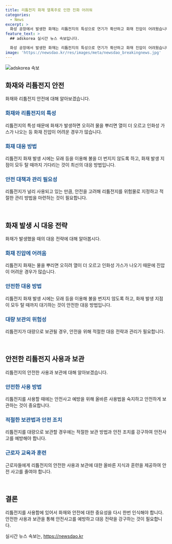 ```yaml
---
title: 리튬전지 화재 열폭주로 인한 진화 어려워
categories:
  - News
excerpt: >
  화성 공장에서 발생한 화재는 리튬전지의 특성으로 연기가 확산하고 화재 진압이 어려웠습니다. 리튬은 물에 닿으면 인화성 가스를 내뿜어 물을 뿌리면 오히려 더 위험해지는데, 이로 인해 화재 진압이 어려웠습니다. 공장 내 다량의 배터리가 보관돼 있었기에 구조 대원들의 초기 진입이 어렵고, 리튬전지가 위험물로 분류되지 않은 것에 대한 지적도 나왔습니다. 전문가들은 리튬전지의 안전에 대한 관리 방법을 개선할 필요가 있다고 지적했습니다.
feature_text: >
  ## adskorea 실시간 뉴스 속보입니다.

  화성 공장에서 발생한 화재는 리튬전지의 특성으로 연기가 확산하고 화재 진압이 어려웠습니다. 리튬은 물에 닿으면 인화성 가스를 내뿜어 물을 뿌리면 오히려 더 위험해지는데, 이로 인해 화재 진압이 어려웠습니다. 공장 내 다량의 배터리가 보관돼 있었기에 구조 대원들의 초기 진입이 어렵고, 리튬전지가 위험물로 분류되지 않은 것에 대한 지적도 나왔습니다. 전문가들은 리튬전지의 안전에 대한 관리 방법을 개선할 필요가 있다고 지적했습니다.
image: 'https://newsdao.kr/res/images/meta/newsdao_breakingnews.jpg'
---
```


<p><img src="https://newsdao.kr/res/images/meta/newsdao_breakingnews.jpg" alt="adskorea 속보" /></p>

<h2 data-ke-size="size26">화재와 리튬전지 안전</h2>

<p>화재와 리튬전지 안전에 대해 알아보겠습니다.</p>

<h3><b><span style="color: #1a5490;">화재와 리튬전지의 특성</span></b></h3>

<p>리튬전지의 특성 때문에 화재가 발생하면 오히려 물을 뿌리면 열이 더 오르고 인화성 가스가 나오는 등 화재 진압이 어려운 경우가 많습니다.</p>

<h3><b><span style="color: #1a5490;">화재 대응 방법</span></b></h3>

<p>리튬전지 화재 발생 시에는 모래 등을 이용해 불을 더 번지지 않도록 하고, 화재 발생 지점이 모두 탈 때까지 기다리는 것이 최선의 대응 방법입니다.</p>

<h3><b><span style="color: #1a5490;">안전 대책과 관리 필요성</span></b></h3>

<p>리튬전지가 널리 사용되고 있는 만큼, 안전을 고려해 리튬전지를 위험물로 지정하고 적절한 관리 방법을 마련하는 것이 필요합니다.</p>

<p data-ke-size="size16">&nbsp;</p>

<h2 data-ke-size="size26">화재 발생 시 대응 전략</h2>

<p>화재가 발생했을 때의 대응 전략에 대해 알아봅시다.</p>

<h3><b><span style="color: #1a5490;">화재 진압에 어려움</span></b></h3>

<p>리튬전지 화재는 물을 뿌리면 오히려 열이 더 오르고 인화성 가스가 나오기 때문에 진압이 어려운 경우가 많습니다.</p>

<h3><b><span style="color: #1a5490;">안전한 대응 방법</span></b></h3>

<p>리튬전지 화재 발생 시에는 모래 등을 이용해 불을 번지지 않도록 하고, 화재 발생 지점이 모두 탈 때까지 대기하는 것이 안전한 대응 방법입니다.</p>

<h3><b><span style="color: #1a5490;">대량 보관의 위험성</span></b></h3>

<p>리튬전지가 대량으로 보관될 경우, 안전을 위해 적절한 대응 전략과 관리가 필요합니다.</p>

<p data-ke-size="size16">&nbsp;</p>

<h2 data-ke-size="size26">안전한 리튬전지 사용과 보관</h2>

<p>리튬전지의 안전한 사용과 보관에 대해 알아보겠습니다.</p>

<h3><b><span style="color: #1a5490;">안전한 사용 방법</span></b></h3>

<p>리튬전지를 사용할 때에는 안전사고 예방을 위해 올바른 사용법을 숙지하고 안전하게 보관하는 것이 중요합니다.</p>

<h3><b><span style="color: #1a5490;">적절한 보관법과 안전 조치</span></b></h3>

<p>리튬전지를 대량으로 보관할 경우에는 적절한 보관 방법과 안전 조치를 강구하여 안전사고를 예방해야 합니다.</p>

<h3><b><span style="color: #1a5490;">근로자 교육과 훈련</span></b></h3>

<p>근로자들에게 리튬전지의 안전한 사용과 보관에 대한 올바른 지식과 훈련을 제공하여 안전 사고를 줄여야 합니다.</p>

<p data-ke-size="size16">&nbsp;</p>

<h2 data-ke-size="size26">결론</h2>

<p>리튬전지를 사용함에 있어서 화재와 안전에 대한 중요성을 다시 한번 인식해야 합니다. 안전한 사용과 보관을 통해 안전사고를 예방하고 대응 전략을 강구하는 것이 필요합니다.</p>
실시간 뉴스 속보는, <a href="https://newsdao.kr" rel="dofollow">https://newsdao.kr</a>


